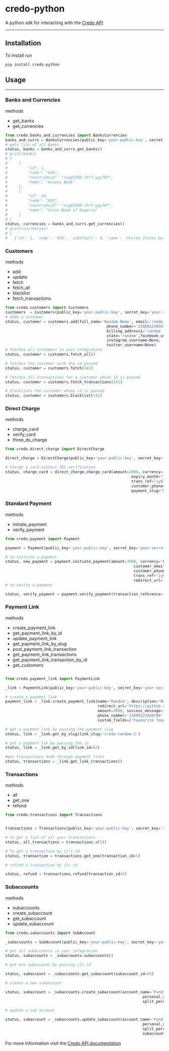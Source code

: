 # credo-python

A python sdk for interacting with the [Credo API](https://developers.credo.co/reference)

----

## Installation
To Install run 

`pip install credo-python`

## Usage

---

### Banks and Currencies

methods

- get_banks
- get_currencies

```python
from credo.banks_and_currencies import BanksCurrencies
banks_and_currs = BanksCurrencies(public_key='your-public-key', secret_key='your-secret-key')
# gets list of all banks
status, banks = banks_and_currs.get_banks()
# print(banks)
# [
#     {
#         "id": 1,
#         "code": "044",
#         "countryUuid": "nig45FDD-Jtr7-ygy7Df",
#         "name": "Access Bank"
#     },
#     {
#         "id": 18,
#         "code": "032",
#         "countryUuid": "nig45FDD-Jtr7-ygy7Df",
#         "name": "Union Bank of Nigeria"
#     }
# ]
status, currencies = banks_and_currs.get_currencies()
# print(currencies)
# [
#   {'id': 1, 'code': 'USD', 'isDefault': 0, 'name': 'United States Dollars', 'symbol': '$'}, {'id': 2, 'code': 'NGN', 'isDefault': 1, 'name': 'Nigerian Naira', 'symbol': '?'})
```

### Customers
methods

- add
- update
- fetch
- fetch_all
- blacklist
- fetch_transactions

```python
from credo.customers import Customers
customers  = Customers(public_key='your-public-key', secret_key='your-secret-key')
# Adds a customer
status, customer = customers.add(full_name='Random Name', email='rando.nam@gmail.com',
                                             phone_number='23480123456789',
                                             billing_address1='random ', billing_address2='random', district='random',
                                             state='random',facebook_username=None,
                                             instagram_username=None,
                                             twitter_username=None)
# fetches all customers in your integration
status, customer = customers.fetch_all()

# fetches the customer with the id passed
status, customer = customers.fetch(141)

# fetches all transactions for a customer whose ID is passed
status, customer = customers.fetch_transactions(141)

# blacklists the customer whose id is passed
status, customer = customers.blacklist(141)


```

### Direct Charge

methods

- charge_card
- verify_card
- three_ds_charge

```python
from credo.direct_charge import DirectCharge

direct_charge = DirectCharge(public_key='your-public-key', secret_key='your-secret-key')

# Charge a card without 3DS verification
status, charge_card = direct_charge.charge_card(amount=2000, currency='NGN', card_number='5204730000001003',
                                                        expiry_month="12", expiry_year="25", security_code="123",
                                                        trans_ref="iy67f64hvc61", customer_email='random@mil.com',
                                                        customer_phone="23480123456789", customer_name='Random',
                                                        payment_slug="0H0UOEsawNjkIxgsporr")
```

### Standard Payment

methods

- initiate_payment
- verify_payment

```python
from credo.payment import Payment

payment = Payment(public_key='your-public-key', secret_key='your-secret-key')

# to initiate a payment
status, new_payment = payment.initiate_payment(amount=3000, currency='NGN', customer_name='Random',
                                                         customer_email='random@gmail.com',
                                                         customer_phone='23480123456789',
                                                         trans_ref='iy67f64hvc62', payment_options='CARD,BANK',
                                                         redirect_url='https://github.com/BdVade/credo-python')
# to verify a payment

status, verify_payment = payment.verify_payment(transaction_reference='iy67f64hvc62')
```

### Payment Link
methods

- create_payment_link
- get_payment_link_by_id
- update_payment_link
- get_payment_link_by_slug
- post_payment_link_transaction
- get_payment_link_transactions
- get_payment_link_transaction_by_id
- get_customers
```python

from credo.payment_link import PaymentLink

_link = PaymentLink(public_key='your-public-key', secret_key='your-secret-key')

# create a payment link
payment_link = _link.create_payment_link(name="Random", description="Random stuff", type_id=1,
                                         redirect_url='https://github.com/BdVade/credo-python',
                                         amount=3000, success_message="Thank you",
                                         phone_number='23480123456789', currencies="NGN",
                                         custom_fields=['Favourite food', 'Age'])

# get a payment link by passing the payment slug
status, link = _link.get_by_slug(link_slug='credo-random-2')

# get a payment lik by passing the id
status, link = _link.get_by_id(link_id=63)

#get transactions made through payment links
status, transactions = _link.get_link_transactions()


```

### Transactions
methods 

- all
- get_one 
- refund

```python
from credo.transactions import Transactions


transactions = Transactions(public_key='your-public-key', secret_key='your-secret-key')

# To get a list of all your transactions
status, all_transactions = transactions.all()

# To get a transaction by it's id
status, transaction = transactions.get_one(transaction_id=5)

# refund a transaction by its id

status, refund = transactions.refund(transaction_id=5)
```

### Subaccounts

methods

- subaccounts
- create_subaccount
- get_subaccount
- update_subaccount


```python
from credo.subaccounts import SubAccount

_subaccounts = SubAccount(public_key='your-public-key', secret_key='your-secret-key')

# get all subaccounts in your integration
status, subaccounts = _subaccounts.subaccounts()

# get one subaccount by passing its id

status, subaccount = _subaccounts.get_subaccount(subaccount_id=59)

# create a new subaccount

status, subaccount = _subaccounts.create_subaccount(account_name='Funds', account_number='0129322920',
                                                             personal_account_name='Funds Money', verified=True,
                                                             split_percentage=20, bank_id=6, currency_id=2)

# update a sub account 

status, subaccount = _subaccounts.update_subaccount(account_name='Fund', account_number='0129322920',
                                                             personal_account_name='Funds Money', verified=True,
                                                             split_percentage=20, bank_id=6, currency_id=2,
                                                             subaccount_id=59)
```

For more Information visit the [Credo API documentation](https://developers.credo.co/reference)



